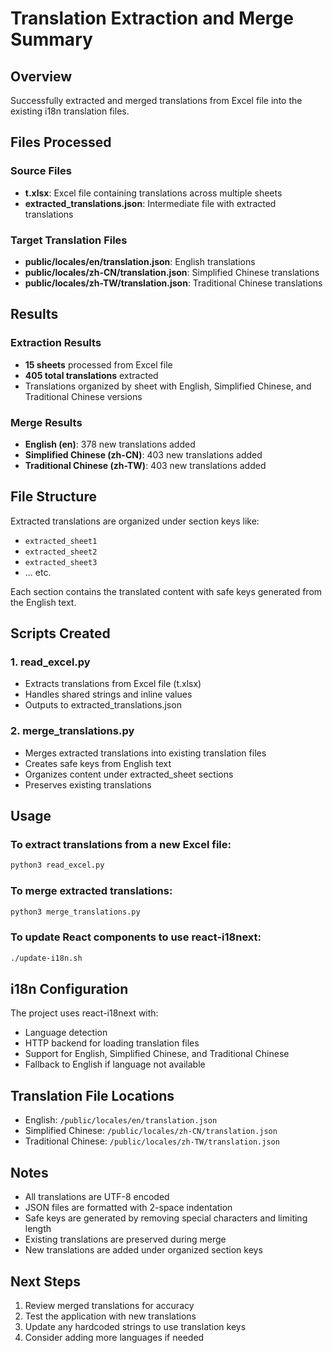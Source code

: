 # Translation Extraction and Merge Summary

## Overview
Successfully extracted and merged translations from Excel file into the existing i18n translation files.

## Files Processed

### Source Files
- **t.xlsx**: Excel file containing translations across multiple sheets
- **extracted_translations.json**: Intermediate file with extracted translations

### Target Translation Files
- **public/locales/en/translation.json**: English translations
- **public/locales/zh-CN/translation.json**: Simplified Chinese translations  
- **public/locales/zh-TW/translation.json**: Traditional Chinese translations

## Results

### Extraction Results
- **15 sheets** processed from Excel file
- **405 total translations** extracted
- Translations organized by sheet with English, Simplified Chinese, and Traditional Chinese versions

### Merge Results
- **English (en)**: 378 new translations added
- **Simplified Chinese (zh-CN)**: 403 new translations added
- **Traditional Chinese (zh-TW)**: 403 new translations added

## File Structure
Extracted translations are organized under section keys like:
- `extracted_sheet1`
- `extracted_sheet2`
- `extracted_sheet3`
- ... etc.

Each section contains the translated content with safe keys generated from the English text.

## Scripts Created

### 1. read_excel.py
- Extracts translations from Excel file (t.xlsx)
- Handles shared strings and inline values
- Outputs to extracted_translations.json

### 2. merge_translations.py
- Merges extracted translations into existing translation files
- Creates safe keys from English text
- Organizes content under extracted_sheet sections
- Preserves existing translations

## Usage

### To extract translations from a new Excel file:
```bash
python3 read_excel.py
```

### To merge extracted translations:
```bash
python3 merge_translations.py
```

### To update React components to use react-i18next:
```bash
./update-i18n.sh
```

## i18n Configuration
The project uses react-i18next with:
- Language detection
- HTTP backend for loading translation files
- Support for English, Simplified Chinese, and Traditional Chinese
- Fallback to English if language not available

## Translation File Locations
- English: `/public/locales/en/translation.json`
- Simplified Chinese: `/public/locales/zh-CN/translation.json`
- Traditional Chinese: `/public/locales/zh-TW/translation.json`

## Notes
- All translations are UTF-8 encoded
- JSON files are formatted with 2-space indentation
- Safe keys are generated by removing special characters and limiting length
- Existing translations are preserved during merge
- New translations are added under organized section keys

## Next Steps
1. Review merged translations for accuracy
2. Test the application with new translations
3. Update any hardcoded strings to use translation keys
4. Consider adding more languages if needed